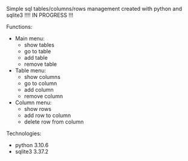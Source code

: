 Simple sql tables/columns/rows management created with python and sqlite3
!!!! IN PROGRESS !!!

Functions:
- Main menu:
    - show tables
    - go to table
    - add table
    - remove table
- Table menu:
    - show columns
    - go to column
    - add column
    - remove column
- Column menu:
    - show rows
    - add row to column
    - delete row from column


Technologies:
- python 3.10.6
- sqlite3 3.37.2